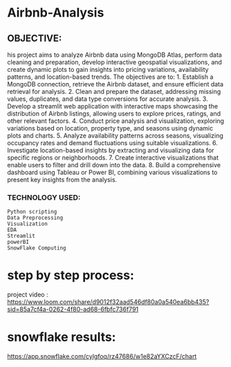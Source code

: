 # Airbnb-Analysis
##  OBJECTIVE:
  his project aims to analyze Airbnb data using MongoDB Atlas, perform data cleaning and preparation, develop interactive geospatial visualizations, and create dynamic plots to gain insights into pricing variations, availability patterns, and location-based trends. The objectives are to:
      1.  Establish a MongoDB connection, retrieve the Airbnb dataset, and ensure efficient data retrieval for analysis.
      2.  Clean and prepare the dataset, addressing missing values, duplicates, and data type conversions for accurate analysis.
      3.  Develop a streamlit web application with interactive maps showcasing the distribution of Airbnb listings, allowing users to explore prices, ratings, and other relevant factors.
      4.  Conduct price analysis and visualization, exploring variations based on location, property type, and seasons using dynamic plots and charts.
      5.  Analyze availability patterns across seasons, visualizing occupancy rates and demand fluctuations using suitable visualizations.
      6.  Investigate location-based insights by extracting and visualizing data for specific regions or neighborhoods.
      7.  Create interactive visualizations that enable users to filter and drill down into the data.
      8.  Build a comprehensive dashboard using Tableau or Power BI, combining various visualizations to present key insights from the analysis.

###  TECHNOLOGY USED:
    Python scripting
    Data Preprocessing
    Visualization
    EDA
    Streamlit
    powerBI 
    SnowFlake Computing

#  step by step process:
project video : https://www.loom.com/share/d9012f32aad546df80a0a540ea6bb435?sid=85a7cf4a-0262-4f80-ad68-6fbfc736f791











#  snowflake results:
https://app.snowflake.com/cylgfoq/rz47686/w1e82aYXCzcF/chart
